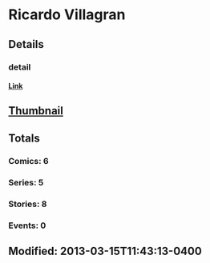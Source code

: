 # Ricardo  Villagran 
## Details
### detail
#### [Link](http://marvel.com/comics/creators/2644/ricardo_villagran?utm_campaign=apiRef&utm_source=225578a89fc76f3d20fbffda5d17a88d)
## [Thumbnail](http://i.annihil.us/u/prod/marvel/i/mg/b/40/image_not_available.jpg)
## Totals
### Comics: 6
### Series: 5
### Stories: 8
### Events: 0
## Modified: 2013-03-15T11:43:13-0400